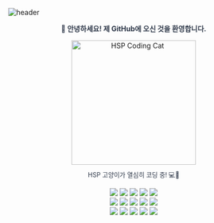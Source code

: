 ![header](https://capsule-render.vercel.app/api?type=waving&color=38A169&height=280&section=header&text=HwanSeoPark&fontSize=90&animation=fadeIn&fontAlignY=35&colorBackground=E6FFFA)

<div align="center">

  <p style="color:#2D3748;">
    <b>🌱 안녕하세요! 제 GitHub에 오신 것을 환영합니다.</b><br>
  </p>
  
  <img src="https://github.com/user-attachments/assets/057cd6b2-d0a0-4cf5-a659-8f3ffafa025c" alt="HSP Coding Cat" width="250px"/>
  
  <p style="color:#2D3748; font-size: 0.9em; margin-top: 10px;">
    HSP 고양이가 열심히 코딩 중! 💻🐾
  </p>
  
  <p>
    <img src="https://img.shields.io/badge/github-%23121011.svg?style=for-the-badge&logo=github&logoColor=white"/>
    <img src="https://img.shields.io/badge/java-%23ED8B00.svg?style=for-the-badge&logo=openjdk&logoColor=white"/>
    <img src="https://img.shields.io/badge/spring-%236DB33F.svg?style=for-the-badge&logo=spring&logoColor=white"/>
    <img src="https://img.shields.io/badge/react-%2320232a.svg?style=for-the-badge&logo=react&logoColor=%2361DAFB"/>
    <img src="https://img.shields.io/badge/React_Router-CA4245?style=for-the-badge&logo=react-router&logoColor=white"/>
    <br>
    <img src="https://img.shields.io/badge/docker-%230db7ed.svg?style=for-the-badge&logo=docker&logoColor=white"/>
    <img src="https://img.shields.io/badge/mysql-4479A1.svg?style=for-the-badge&logo=mysql&logoColor=white"/>
    <img src="https://img.shields.io/badge/Amazon%20S3-FF9900?style=for-the-badge&logo=amazons3&logoColor=white"/>
    <img src="https://img.shields.io/badge/Hibernate-59666C?style=for-the-badge&logo=Hibernate&logoColor=white"/>
    <img src="https://img.shields.io/badge/JWT-black?style=for-the-badge&logo=JSON%20web%20tokens"/>
    <br>
    <img src="https://img.shields.io/badge/IntelliJIDEA-000000.svg?style=for-the-badge&logo=intellij-idea&logoColor=white"/>
    <img src="https://img.shields.io/badge/Visual%20Studio%20Code-0078d7.svg?style=for-the-badge&logo=visual-studio-code&logoColor=white"/>
    <img src="https://img.shields.io/badge/vite-%23646CFF.svg?style=for-the-badge&logo=vite&logoColor=white"/>
    <img src="https://img.shields.io/badge/Notepad++-90E59A.svg?style=for-the-badge&logo=notepad%2b%2b&logoColor=black"/>
    <img src="https://img.shields.io/badge/markdown-%23000000.svg?style=for-the-badge&logo=markdown&logoColor=white"/>
  </p>

</div>
